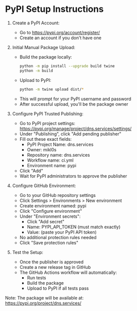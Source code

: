 # PyPI Setup Instructions

1. Create a PyPI Account:
   - Go to https://pypi.org/account/register/
   - Create an account if you don't have one

2. Initial Manual Package Upload:
   - Build the package locally:
     ```bash
     python -m pip install --upgrade build twine
     python -m build
     ```
   - Upload to PyPI:
     ```bash
     python -m twine upload dist/*
     ```
   - This will prompt for your PyPI username and password
   - After successful upload, you'll be the package owner

3. Configure PyPI Trusted Publishing:
   - Go to PyPI project settings: https://pypi.org/manage/project/dns.services/settings/
   - Under "Publishing", click "Add pending publisher"
   - Fill out these exact fields:
     * PyPI Project Name: dns.services
     * Owner: mikl0s
     * Repository name: dns.services
     * Workflow name: ci.yml
     * Environment name: pypi
   - Click "Add"
   - Wait for PyPI administrators to approve the publisher

4. Configure GitHub Environment:
   - Go to your GitHub repository settings
   - Click Settings > Environments > New environment
   - Create environment named: pypi
   - Click "Configure environment"
   - Under "Environment secrets":
     * Click "Add secret"
     * Name: PYPI_API_TOKEN (must match exactly)
     * Value: (paste your PyPI API token)
   - No additional protection rules needed
   - Click "Save protection rules"

5. Test the Setup:
   - Once the publisher is approved
   - Create a new release tag in GitHub
   - The GitHub Actions workflow will automatically:
     - Run tests
     - Build the package
     - Upload to PyPI if all tests pass

Note: The package will be available at: https://pypi.org/project/dns.services/